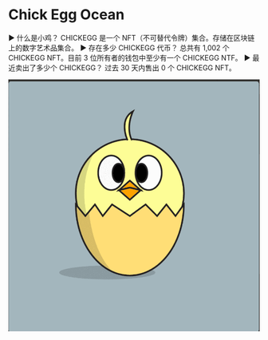 # Chick Egg Ocean

▶ 什么是小鸡？
CHICKEGG 是一个 NFT（不可替代令牌）集合。存储在区块链上的数字艺术品集合。
▶ 存在多少 CHICKEGG 代币？
总共有 1,002 个 CHICKEGG NFT。目前 3 位所有者的钱包中至少有一个 CHICKEGG NTF。
▶ 最近卖出了多少个 CHICKEGG？
过去 30 天内售出 0 个 CHICKEGG NFT。

![nft](01.png)
